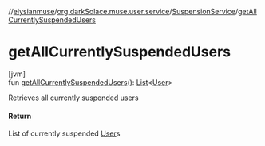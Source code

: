//[elysianmuse](../../../index.md)/[org.darkSolace.muse.user.service](../index.md)/[SuspensionService](index.md)/[getAllCurrentlySuspendedUsers](get-all-currently-suspended-users.md)

# getAllCurrentlySuspendedUsers

[jvm]\
fun [getAllCurrentlySuspendedUsers](get-all-currently-suspended-users.md)(): [List](https://kotlinlang.org/api/latest/jvm/stdlib/kotlin.collections/-list/index.html)&lt;[User](../../org.darkSolace.muse.user.model/-user/index.md)&gt;

Retrieves all currently suspended users

#### Return

List of currently suspended [User](../../org.darkSolace.muse.user.model/-user/index.md)s
